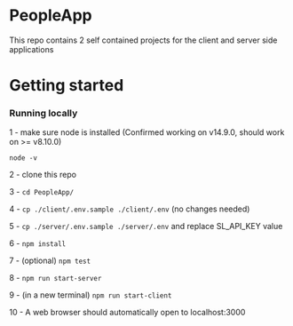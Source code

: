 # PeopleApp
This repo contains 2 self contained projects for the client and server side applications

# Getting started

### Running locally

1 - make sure node is installed (Confirmed working on v14.9.0, should work on >= v8.10.0)

```node -v```

2 - clone this repo

3 - ```cd PeopleApp/```

4 - ```cp ./client/.env.sample ./client/.env``` (no changes needed)

5 - ```cp ./server/.env.sample ./server/.env``` and replace SL_API_KEY value

6 - ```npm install```

7 - (optional) ```npm test```

8 - ```npm run start-server```

9 - (in a new terminal) ```npm run start-client```

10 - A web browser should automatically open to localhost:3000
